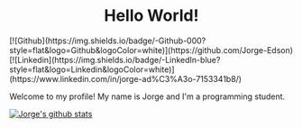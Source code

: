 <h1 align="center">Hello World!</h1>
[![Github](https://img.shields.io/badge/-Github-000?style=flat&logo=Github&logoColor=white)](https://github.com/Jorge-Edson)
[![Linkedin](https://img.shields.io/badge/-LinkedIn-blue?style=flat&logo=Linkedin&logoColor=white)](https://www.linkedin.com/in/jorge-ad%C3%A3o-7153341b8/)

Welcome to my profile! My name is Jorge and I'm a programming student.

  [![Jorge's github stats](https://github-readme-stats.vercel.app/api?username=Jorge-Edson&show_icons=true&hide=contribs,prs&cache_seconds=86400&theme=react)](https://github.com/anuraghazra/github-readme-stats)


<!--
**Jorge-Edson/Jorge-Edson** is a ✨ _special_ ✨ repository because its `README.md` (this file) appears on your GitHub profile.

Here are some ideas to get you started:

- 🔭 I’m currently working on ...
- 🌱 I’m currently learning ...
- 👯 I’m looking to collaborate on ...
- 🤔 I’m looking for help with ...
- 💬 Ask me about ...
- 📫 How to reach me: ...
- 😄 Pronouns: ...
- ⚡ Fun fact: ...
-->
